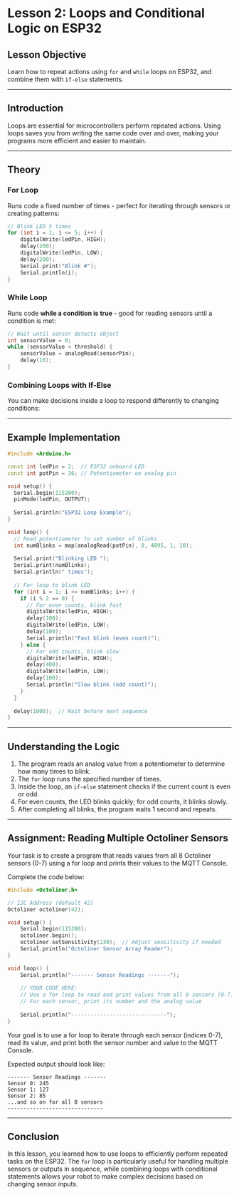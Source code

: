 # **Lesson 2: Loops and Conditional Logic on ESP32**

## **Lesson Objective**

Learn how to repeat actions using `for` and `while` loops on ESP32, and combine them with `if-else` statements.

---

## **Introduction**

Loops are essential for microcontrollers perform repeated actions. Using loops saves you from writing the same code over and over, making your programs more efficient and easier to maintain.

---

## **Theory**

### **For Loop**

Runs code a fixed number of times - perfect for iterating through sensors or creating patterns:

```cpp
// Blink LED 5 times
for (int i = 1; i <= 5; i++) {
    digitalWrite(ledPin, HIGH);
    delay(200);
    digitalWrite(ledPin, LOW);
    delay(200);
    Serial.print("Blink #");
    Serial.println(i);
}
```

### **While Loop**

Runs code **while a condition is true** - good for reading sensors until a condition is met:

```cpp
// Wait until sensor detects object
int sensorValue = 0;
while (sensorValue < threshold) {
    sensorValue = analogRead(sensorPin);
    delay(10);
}
```

### **Combining Loops with If-Else**

You can make decisions inside a loop to respond differently to changing conditions:

---

## **Example Implementation**

```cpp
#include <Arduino.h>

const int ledPin = 2;  // ESP32 onboard LED
const int potPin = 36; // Potentiometer on analog pin

void setup() {
  Serial.begin(115200);
  pinMode(ledPin, OUTPUT);
  
  Serial.println("ESP32 Loop Example");
}

void loop() {
  // Read potentiometer to set number of blinks
  int numBlinks = map(analogRead(potPin), 0, 4095, 1, 10);
  
  Serial.print("Blinking LED ");
  Serial.print(numBlinks);
  Serial.println(" times");
  
  // For loop to blink LED
  for (int i = 1; i <= numBlinks; i++) {
    if (i % 2 == 0) {
      // For even counts, blink fast
      digitalWrite(ledPin, HIGH);
      delay(100);
      digitalWrite(ledPin, LOW);
      delay(100);
      Serial.println("Fast blink (even count)");
    } else {
      // For odd counts, blink slow
      digitalWrite(ledPin, HIGH);
      delay(400);
      digitalWrite(ledPin, LOW);
      delay(100);
      Serial.println("Slow blink (odd count)");
    }
  }
  
  delay(1000);  // Wait before next sequence
}
```

---

## **Understanding the Logic**

1. The program reads an analog value from a potentiometer to determine how many times to blink.
2. The `for` loop runs the specified number of times.
3. Inside the loop, an `if-else` statement checks if the current count is even or odd.
4. For even counts, the LED blinks quickly; for odd counts, it blinks slowly.
5. After completing all blinks, the program waits 1 second and repeats.

---

## **Assignment: Reading Multiple Octoliner Sensors**

Your task is to create a program that reads values from all 8 Octoliner sensors (0-7) using a for loop and prints their values to the MQTT Console.

Complete the code below:

```cpp
#include <Octoliner.h>

// I2C Address (default 42)
Octoliner octoliner(42);

void setup() {
    Serial.begin(115200);
    octoliner.begin();
    octoliner.setSensitivity(230);  // Adjust sensitivity if needed
    Serial.println("Octoliner Sensor Array Reader");
}

void loop() {
    Serial.println("------- Sensor Readings -------");
    
    // YOUR CODE HERE:
    // Use a for loop to read and print values from all 8 sensors (0-7)
    // For each sensor, print its number and the analog value
    
    Serial.println("------------------------------");
}
```

Your goal is to use a for loop to iterate through each sensor (indices 0-7), read its value, and print both the sensor number and value to the MQTT Console.

Expected output should look like:
```
------- Sensor Readings -------
Sensor 0: 245
Sensor 1: 127
Sensor 2: 85
...and so on for all 8 sensors
------------------------------
```

---

## **Conclusion**

In this lesson, you learned how to use loops to efficiently perform repeated tasks on the ESP32. The `for` loop is particularly useful for handling multiple sensors or outputs in sequence, while combining loops with conditional statements allows your robot to make complex decisions based on changing sensor inputs.
